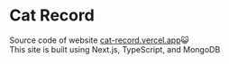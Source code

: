 # Cat Record
Source code of website [cat-record.vercel.app](https://cat-record.vercel.app)😺  
This site is built using Next.js, TypeScript, and MongoDB

